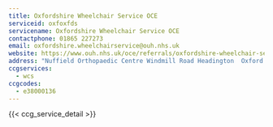 ```yaml
---
title: Oxfordshire Wheelchair Service OCE
serviceid: oxfoxfds
servicename: Oxfordshire Wheelchair Service OCE
contactphone: 01865 227273
email: oxfordshire.wheelchairservice@ouh.nhs.uk
website: https://www.ouh.nhs.uk/oce/referrals/oxfordshire-wheelchair-service.aspx
address: "Nuffield Orthopaedic Centre Windmill Road Headington  Oxford Oxon OX3 7HE"
ccgservices:
  - wcs
ccgcodes:
  - e38000136
---
```


{{< ccg_service_detail >}}
